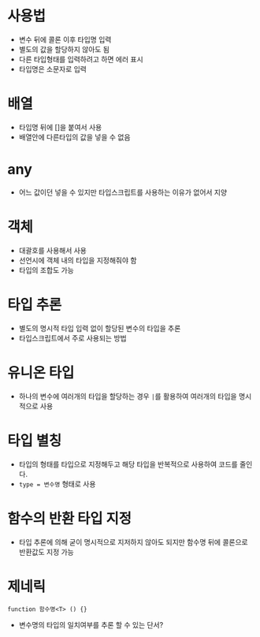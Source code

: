 # 사용법
- 변수 뒤에 콜론 이후 타입명 입력
- 별도의 값을 할당하지 않아도 됨
- 다른 타입형태를 입력하려고 하면 에러 표시
- 타입명은 소문자로 입력

# 배열
- 타입명 뒤에 []을 붙여서 사용
- 배열안에 다른타입의 값을 넣을 수 없음

# any
- 어느 값이던 넣을 수 있지만 타입스크립트를 사용하는 이유가 없어서 지양

# 객체
- 대괄호를 사용해서 사용
- 선언시에 객체 내의 타입을 지정해줘야 함
- 타입의 조합도 가능

# 타입 추론
- 별도의 명시적 타입 입력 없이 할당된 변수의 타입을 추론
- 타입스크립트에서 주로 사용되는 방법

# 유니온 타입
- 하나의 변수에 여러개의 타입을 할당하는 경우 `|`를 활용하여 여러개의 타입을 명시적으로 사용

# 타입 별칭
- 타입의 형태를 타입으로 지정해두고 해당 타입을 반복적으로 사용하여 코드를 줄인다.
- `type = 변수명` 형태로 사용

# 함수의 반환 타입 지정
- 타입 추론에 의해 굳이 명시적으로 지저하지 않아도 되지만 함수명 뒤에 콜론으로 반환값도 지정 가능

# 제네릭
`function 함수명<T> () {}`
- 변수명의 타입의 일치여부를 추론 할 수 있는 단서?